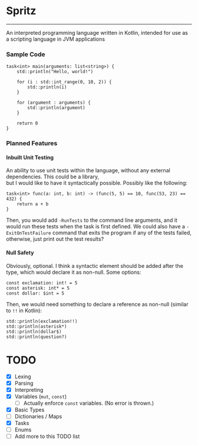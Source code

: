 <div style="alignment: center">

# Spritz
<hr/>
An interpreted programming language written in Kotlin, intended for use as a scripting language in JVM applications
</div>

### Sample Code

```
task<int> main(arguments: list<string>) {
    std::println("Hello, world!")
    
    for (i : std::int_range(0, 10, 2)) {
        std::println(i)
    }
    
    for (argument : arguments) {
        std::println(argument)
    }
    
    return 0
}
```

### Planned Features
#### Inbuilt Unit Testing
An ability to use unit tests within the language, without any external dependencies.
This could be a library, <br> but I would like to have it syntactically possible.
Possibly like the following:

```
task<int> func(a: int, b: int) -> (func(5, 5) == 10, func(53, 23) == 432) {
    return a + b
}
```

Then, you would add `-RunTests` to the command line arguments, and it would run these tests when
the task is first defined. We could also have a `-ExitOnTestFailure` command that exits the program
if any of the tests failed, otherwise, just print out the test results?

#### Null Safety
Obviously, optional. I think a syntactic element should be added after the type, which would declare
it as non-null. Some options:

```
const exclamation: int! = 5
const asterisk: int* = 5
const dollar: $int = 5 
```

Then, we would need something to declare a reference as non-null (similar to `!!` in Kotlin):

```
std::println(exclamation!!)
std::println(asterisk*)
std::println(dollar$)
std::println(question?)
```

# TODO
- [x] Lexing
- [x] Parsing
- [x] Interpreting
- [x] Variables (`mut`, `const`)
    - [ ] Actually enforce `const` variables. (No error is thrown.) 
- [x] Basic Types
- [ ] Dictionaries / Maps
- [x] Tasks
- [ ] Enums
- [ ] Add more to this TODO list
